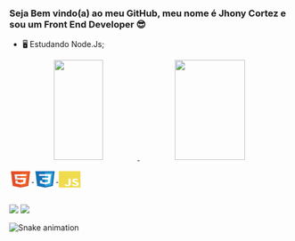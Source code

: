 ### Seja Bem vindo(a) ao meu GitHub, meu nome é Jhony Cortez e sou um Front End Developer 😎
- 🖥️ Estudando Node.Js;

<div align="center">
  <a href="https://github.com/rafaballerini">
  <img height="180em" width="42%" src="https://github-readme-stats.vercel.app/api?username=Jhony-Cortez&show_icons=true&theme=solarized-dark&include_all_commits=true&count_private=true"/>
  <img height="180em" width="50%" src="https://github-readme-stats.vercel.app/api/top-langs/?username=Jhony-Cortez&layout=compact&langs_count=7&theme=solarized-dark"/>
</div>
<div style="display: inline_block"><br>
  <img align="center" alt="Rafa-HTML" height="30" width="40" src="https://raw.githubusercontent.com/devicons/devicon/master/icons/html5/html5-original.svg">
  <img align="center" alt="Rafa-CSS" height="30" width="40" src="https://raw.githubusercontent.com/devicons/devicon/master/icons/css3/css3-original.svg">
  <img align="center" alt="Rafa-Js" height="30" width="40" src="https://raw.githubusercontent.com/devicons/devicon/master/icons/javascript/javascript-plain.svg">
</div>

##
  
<div> 
  <a href="https://www.linkedin.com/in/jhony-cortez-34291b239/" target="_blank"><img src="https://img.shields.io/badge/-LinkedIn-%230077B5?style=for-the-badge&logo=linkedin&logoColor=white" target="_blank"></a> 
  <a href="https://www.instagram.com/jhony.isaque/" target="_blank"><img src="https://img.shields.io/badge/-Instagram-%23E4405F?style=for-the-badge&logo=instagram&logoColor=white" target="_blank"></a>
  
  ![Snake animation](https://github.com/Jhony-Cortez)
    
</div>
  
  
